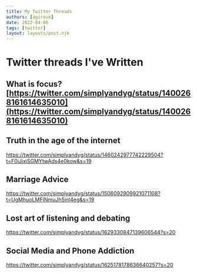 ```yaml
---
title: My Twitter Threads
authors: [agiroux]
date: 2022-04-06
tags: [twitter]
layout: layouts/post.njk
---
```


# Twitter threads I've Written

## What is focus?[https://twitter.com/simplyandyg/status/1400268161614635010](https://twitter.com/simplyandyg/status/1400268161614635010)


## Truth in the age of the internet
https://twitter.com/simplyandyg/status/1460242977742229504?t=F0iJjxiSGMYtwAds4e0kow&s=19


## Marriage Advice
https://twitter.com/simplyandyg/status/1506092909921071108?t=UgMhuoLMFINmuJh5inl4eg&s=19


## Lost art of listening and debating
https://twitter.com/simplyandyg/status/1629330847139606544?s=20


## Social Media and Phone Addiction
https://twitter.com/simplyandyg/status/1625178178636640257?s=20